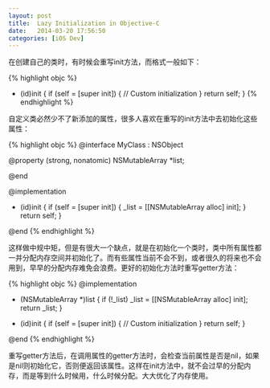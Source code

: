 ```yaml
---
layout: post
title:  Lazy Initialization in Objective-C
date:   2014-03-20 17:56:50
categories: [iOS Dev]
---
```

在创建自己的类时，有时候会重写init方法，而格式一般如下：

{% highlight objc %}
- (id)init
{
	if (self = [super init]) {
		 // Custom initialization
	}
	return self;
}
{% endhighlight %}

自定义类必然少不了新添加的属性，很多人喜欢在重写的init方法中去初始化这些属性：

{% highlight objc %}
@interface MyClass : NSObject
 
@property (strong, nonatomic) NSMutableArray *list;
 
@end
 
@implementation
 
- (id)init
{
	if (self = [super init]) {
		_list = [[NSMutableArray alloc] init];
	}
	return self;
}
 
@end
{% endhighlight %}

这样做中规中矩，但是有很大一个缺点，就是在初始化一个类时，类中所有属性都一并分配内存空间并初始化了。而有些属性当前不会不到，或者很久的将来也不会用到，早早的分配内存难免会浪费。更好的初始化方法时重写getter方法：

{% highlight objc %}
@implementation
 
- (NSMutableArray *)list
{
	if (!_list)
		_list = [[NSMutableArray alloc] init];
	return _list;
}
 
- (id)init
{
	if (self = [super init]) {
		// Custom initialization
	}
	return self;
}
 
@end
{% endhighlight %}

重写getter方法后，在调用属性的getter方法时，会检查当前属性是否是nil，如果是nil则初始化它，否则便返回该属性。这样在init方法中，就不会过早的分配内存，而是等到什么时候用，什么时候分配。大大优化了内存使用。
